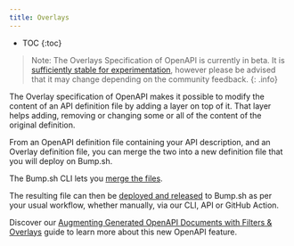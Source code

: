 ```yaml
---
title: Overlays
---
```


- TOC
{:toc}

> Note: The Overlays Specification of OpenAPI is currently in
> beta. It is [sufficiently stable for experimentation](https://github.com/OAI/Overlay-Specification?tab=readme-ov-file#current-status),
> however please be advised that it may change depending on the
> community feedback.
{: .info}

The Overlay specification of OpenAPI makes it possible to modify the content of an API definition file by adding a layer on top of it. That layer helps adding, removing or changing some or all of the content of the original definition. 

From an OpenAPI definition file containing your API description, and an Overlay definition file, you can merge the two into a new definition file that you will deploy on Bump.sh.

The Bump.sh CLI lets you [merge the files](/help/continuous-integration/cli#bump-overlay).

The resulting file can then be [deployed and released](/help/publish-documentation/) to Bump.sh as per your usual workflow, whether manually, via our CLI, API or GitHub Action.

Discover our [Augmenting Generated OpenAPI Documents with Filters & Overlays](/guides/openapi/augmenting-generated-openapi/) guide to learn more about this new OpenAPI feature.
